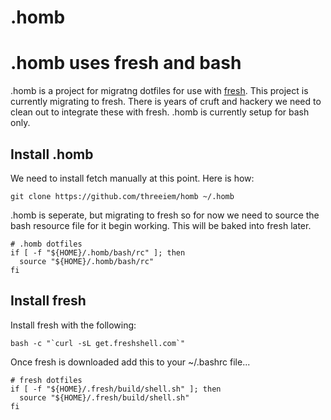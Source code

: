 .homb
====

# .homb uses fresh and bash

.homb is a project for migratng dotfiles for use with 
<a href="http://freshshell.com/">fresh</a>. This project is currently migrating
to fresh. There is years of cruft and hackery we need to clean out to integrate 
these with fresh. .homb is currently setup for bash only.

## Install .homb

We need to install fetch manually at this point. Here is how:

```
git clone https://github.com/threeiem/homb ~/.homb

```

.homb is seperate, but migrating to fresh so for now we need to source the 
bash resource file for it begin working. This will be baked into fresh 
later.

```
# .homb dotfiles
if [ -f "${HOME}/.homb/bash/rc" ]; then
  source "${HOME}/.homb/bash/rc"
fi

```

## Install fresh

Install fresh with the following:

```
bash -c "`curl -sL get.freshshell.com`"

```

Once fresh is downloaded add this to your ~/.bashrc file...


```
# fresh dotfiles
if [ -f "${HOME}/.fresh/build/shell.sh" ]; then
  source "${HOME}/.fresh/build/shell.sh"
fi

```

